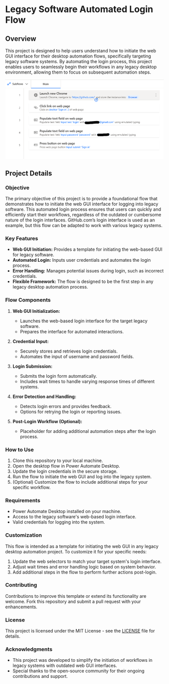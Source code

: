 # Legacy Software Automated Login Flow

## Overview

This project is designed to help users understand how to initiate the web GUI interface for their desktop automation flows, specifically targeting legacy software systems. By automating the login process, this project enables users to seamlessly begin their workflows in any legacy desktop environment, allowing them to focus on subsequent automation steps.

![Project Screenshot](https://github.com/NativeGemDev/Legacy-Software-Automated-Login-Flow/blob/main/Screenshot%202024-08-23%20002138.png?raw=true)

## Project Details

### Objective

The primary objective of this project is to provide a foundational flow that demonstrates how to initiate the web GUI interface for logging into legacy software. This automated login process ensures that users can quickly and efficiently start their workflows, regardless of the outdated or cumbersome nature of the login interfaces. GitHub.com’s login interface is used as an example, but this flow can be adapted to work with various legacy systems.

### Key Features

- **Web GUI Initiation:** Provides a template for initiating the web-based GUI for legacy software.
- **Automated Login:** Inputs user credentials and automates the login process.
- **Error Handling:** Manages potential issues during login, such as incorrect credentials.
- **Flexible Framework:** The flow is designed to be the first step in any legacy desktop automation process.

### Flow Components

1. **Web GUI Initialization:**
   - Launches the web-based login interface for the target legacy software.
   - Prepares the interface for automated interactions.

2. **Credential Input:**
   - Securely stores and retrieves login credentials.
   - Automates the input of username and password fields.

3. **Login Submission:**
   - Submits the login form automatically.
   - Includes wait times to handle varying response times of different systems.

4. **Error Detection and Handling:**
   - Detects login errors and provides feedback.
   - Options for retrying the login or reporting issues.

5. **Post-Login Workflow (Optional):**
   - Placeholder for adding additional automation steps after the login process.

### How to Use

1. Clone this repository to your local machine.
2. Open the desktop flow in Power Automate Desktop.
3. Update the login credentials in the secure storage.
4. Run the flow to initiate the web GUI and log into the legacy system.
5. (Optional) Customize the flow to include additional steps for your specific workflow.

### Requirements

- Power Automate Desktop installed on your machine.
- Access to the legacy software's web-based login interface.
- Valid credentials for logging into the system.

### Customization

This flow is intended as a template for initiating the web GUI in any legacy desktop automation project. To customize it for your specific needs:

1. Update the web selectors to match your target system's login interface.
2. Adjust wait times and error handling logic based on system behavior.
3. Add additional steps in the flow to perform further actions post-login.

### Contributing

Contributions to improve this template or extend its functionality are welcome. Fork this repository and submit a pull request with your enhancements.

### License

This project is licensed under the MIT License - see the [LICENSE](LICENSE) file for details.

### Acknowledgments

- This project was developed to simplify the initiation of workflows in legacy systems with outdated web GUI interfaces.
- Special thanks to the open-source community for their ongoing contributions and support.
